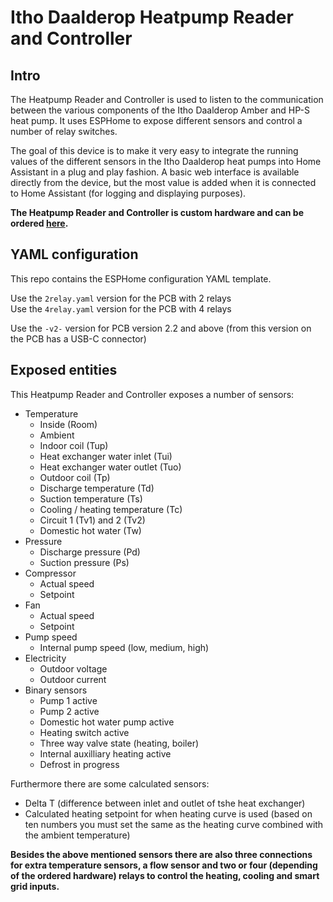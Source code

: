# Itho Daalderop Heatpump Reader and Controller

## Intro
The Heatpump Reader and Controller is used to listen to the communication between the various components of the Itho Daalderop Amber and HP-S heat pump. It uses ESPHome to expose different sensors and control a number of relay switches.

The goal of this device is to make it very easy to integrate the running values of the different sensors in the Itho Daalderop heat pumps into Home Assistant in a plug and play fashion. A basic web interface is available directly from the device, but the most value is added when it is connected to Home Assistant (for logging and displaying purposes).

**The Heatpump Reader and Controller is custom hardware and can be ordered [here](https://forms.gle/3R2AAtGyy7Cqq65Q9).**

## YAML configuration
This repo contains the ESPHome configuration YAML template.

Use the `2relay.yaml` version for the PCB with 2 relays  
Use the `4relay.yaml` version for the PCB with 4 relays

Use the `-v2-` version for PCB version 2.2 and above (from this version on the PCB has a USB-C connector)

## Exposed entities
This Heatpump Reader and Controller exposes a number of sensors:

- Temperature
  - Inside (Room)
  - Ambient
  - Indoor coil (Tup)
  - Heat exchanger water inlet (Tui)
  - Heat exchanger water outlet (Tuo)
  - Outdoor coil  (Tp)
  - Discharge temperature (Td)
  - Suction temperature (Ts)
  - Cooling / heating temperature (Tc)
  - Circuit 1 (Tv1) and 2 (Tv2)
  - Domestic hot water (Tw)
- Pressure
  - Discharge pressure (Pd)
  - Suction pressure (Ps)  
- Compressor
  - Actual speed
  - Setpoint
- Fan
  - Actual speed
  - Setpoint
- Pump speed
  - Internal pump speed (low, medium, high)  
- Electricity
  - Outdoor voltage
  - Outdoor current  
- Binary sensors
  - Pump 1 active
  - Pump 2 active
  - Domestic hot water pump active
  - Heating switch active
  - Three way valve state (heating, boiler)
  - Internal auxilliary heating active
  - Defrost in progress


Furthermore there are some calculated sensors:
- Delta T (difference between inlet and outlet of tshe heat exchanger)  
- Calculated heating setpoint for when heating curve is used (based on ten numbers you must set the same as the heating curve combined with the ambient temperature)

**Besides the above mentioned sensors there are also three connections for extra temperature sensors, a flow sensor and two or four (depending of the ordered hardware) relays to control the heating, cooling and smart grid inputs.**